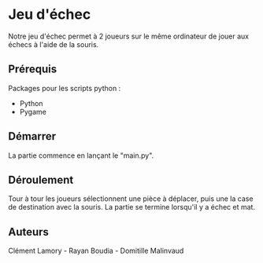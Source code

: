 # Jeu d'échec

Notre jeu d'échec permet à 2 joueurs sur le même ordinateur de jouer aux échecs à l'aide de la souris.


## Prérequis

Packages pour les scripts python :

- Python 
- Pygame 

## Démarrer

La partie commence en lançant le "main.py". 

## Déroulement

Tour à tour les joueurs sélectionnent une pièce à déplacer, puis une la case de destination avec la souris.
La partie se termine lorsqu'il y a échec et mat.

## Auteurs

Clément Lamory - Rayan Boudia - Domitille Malinvaud
